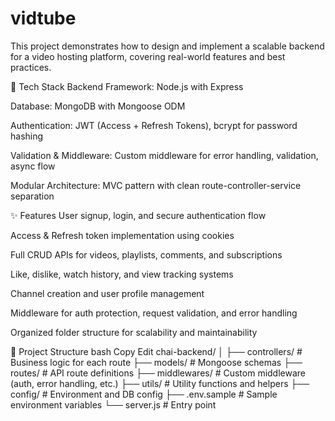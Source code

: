 # vidtube
This project demonstrates how to design and implement a scalable backend for a video hosting platform, covering real-world features and best practices.

🔧 Tech Stack
Backend Framework: Node.js with Express

Database: MongoDB with Mongoose ODM

Authentication: JWT (Access + Refresh Tokens), bcrypt for password hashing

Validation & Middleware: Custom middleware for error handling, validation, async flow

Modular Architecture: MVC pattern with clean route-controller-service separation

✨ Features
User signup, login, and secure authentication flow

Access & Refresh token implementation using cookies

Full CRUD APIs for videos, playlists, comments, and subscriptions

Like, dislike, watch history, and view tracking systems

Channel creation and user profile management

Middleware for auth protection, request validation, and error handling

Organized folder structure for scalability and maintainability

📁 Project Structure
bash
Copy
Edit
chai-backend/
│
├── controllers/        # Business logic for each route
├── models/             # Mongoose schemas
├── routes/             # API route definitions
├── middlewares/        # Custom middleware (auth, error handling, etc.)
├── utils/              # Utility functions and helpers
├── config/             # Environment and DB config
├── .env.sample         # Sample environment variables
└── server.js           # Entry point
